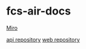# fcs-air-docs

[Miro](https://vk.com/away.php?to=https%3A%2F%2Fmiro.com%2Fapp%2Fboard%2FuXjVOFOFkrU%3D%2F%3Finvite_link_id%3D556007123076&cc_key=)

[api repository](https://github.com/vsu-2/fcs-air-api)
[web repository](https://github.com/vsu-2/fcs-air-web)
